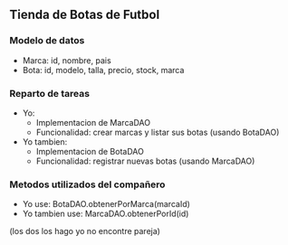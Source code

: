 
 ## Tienda de Botas de Futbol

### Modelo de datos
- Marca: id, nombre, pais
- Bota: id, modelo, talla, precio, stock, marca

### Reparto de tareas
- Yo:
  - Implementacion de MarcaDAO
  - Funcionalidad: crear marcas y listar sus botas (usando BotaDAO)
- Yo tambien:
  - Implementacion de BotaDAO
  - Funcionalidad: registrar nuevas botas (usando MarcaDAO)

### Metodos utilizados del compañero
- Yo use: BotaDAO.obtenerPorMarca(marcaId)
- Yo tambien use: MarcaDAO.obtenerPorId(id)

(los dos los hago yo no encontre pareja)


